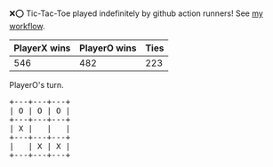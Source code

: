 :x::o: Tic-Tac-Toe played indefinitely by github action runners! See [my workflow](.github/workflows/play.yaml).

|PlayerX wins|PlayerO wins|Ties|
|-|-|-|
|546|482|223|

PlayerO's turn.

<pre>
+---+---+---+
| O | O | O |
+---+---+---+
| X |   |   |
+---+---+---+
|   | X | X |
+---+---+---+
</pre>